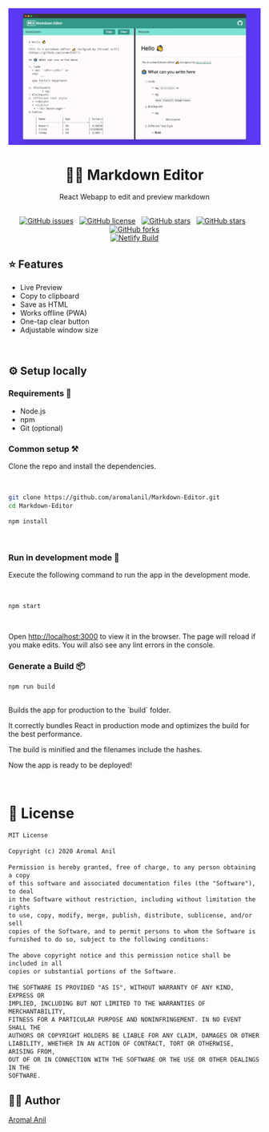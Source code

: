 
<div align="center">
<img src="https://raw.githubusercontent.com/aromalanil/Markdown-Editor/master/art/demo.webp" />
<h1>✍🏻 Markdown Editor</h1>
<p>React Webapp to edit and preview markdown<p/><br/>
<a href="https://github.com/aromalanil/Markdown-Editor/issues"><img alt="GitHub issues" src="https://img.shields.io/github/issues/aromalanil/Markdown-Editor?style=for-the-badge"></a>&nbsp;&nbsp;
<a href="https://github.com/aromalanil/Markdown-Editor/blob/master/LICENSE"><img alt="GitHub license" src="https://img.shields.io/github/license/aromalanil/Markdown-Editor?style=for-the-badge"></a>&nbsp;&nbsp;
<a href="https://github.com/aromalanil/Markdown-Editor/stargazers"><img alt="GitHub stars" src="https://img.shields.io/github/stars/aromalanil/Markdown-Editor?style=for-the-badge"></a>&nbsp;&nbsp;
<a href="https://github.com/aromalanil/Markdown-Editor"><img alt="GitHub stars" src="https://img.shields.io/github/repo-size/aromalanil/Markdown-Editor?style=for-the-badge"></a>&nbsp;&nbsp;
<a href="https://github.com/aromalanil/Markdown-Editor/network"><img alt="GitHub forks" src="https://img.shields.io/github/forks/aromalanil/Markdown-Editor?style=for-the-badge"></a><br/>
<a href="https://app.netlify.com/sites/editmarkdown/deploys"><img alt="Netlify Build" src="https://api.netlify.com/api/v1/badges/281d5586-42a8-4ddf-8daf-50279fcd9148/deploy-status"></a>
</div>


## ⭐ Features

* Live Preview
* Copy to clipboard
* Save as HTML
* Works offline (PWA)
* One-tap clear button
* Adjustable window size

<br/>

## ⚙ Setup locally

### Requirements 🍫

- Node.js
- npm
- Git (optional)

### Common setup ⚒ 

Clone the repo and install the dependencies.

<br/>

```bash
git clone https://github.com/aromalanil/Markdown-Editor.git
cd Markdown-Editor
```

```bash
npm install
```

<br/>

### Run in development mode 🧪

Execute the following command to run the app in the development mode.

<br/>

```
npm start
```
<br/>

Open [http://localhost:3000](http://localhost:3000) to view it in the browser.
The page will reload if you make edits. You will also see any lint errors in the console.

### Generate a Build 📦

```
npm run build
```
<br/>
Builds the app for production to the `build` folder.<br />

It correctly bundles React in production mode and optimizes the build for the best performance.

The build is minified and the filenames include the hashes.<br />

Now the app is ready to be deployed!

<br/>

# 📜 License

```
MIT License

Copyright (c) 2020 Aromal Anil

Permission is hereby granted, free of charge, to any person obtaining a copy
of this software and associated documentation files (the "Software"), to deal
in the Software without restriction, including without limitation the rights
to use, copy, modify, merge, publish, distribute, sublicense, and/or sell
copies of the Software, and to permit persons to whom the Software is
furnished to do so, subject to the following conditions:

The above copyright notice and this permission notice shall be included in all
copies or substantial portions of the Software.

THE SOFTWARE IS PROVIDED "AS IS", WITHOUT WARRANTY OF ANY KIND, EXPRESS OR
IMPLIED, INCLUDING BUT NOT LIMITED TO THE WARRANTIES OF MERCHANTABILITY,
FITNESS FOR A PARTICULAR PURPOSE AND NONINFRINGEMENT. IN NO EVENT SHALL THE
AUTHORS OR COPYRIGHT HOLDERS BE LIABLE FOR ANY CLAIM, DAMAGES OR OTHER
LIABILITY, WHETHER IN AN ACTION OF CONTRACT, TORT OR OTHERWISE, ARISING FROM,
OUT OF OR IN CONNECTION WITH THE SOFTWARE OR THE USE OR OTHER DEALINGS IN THE
SOFTWARE.
```

## ✍🏻 Author
[Aromal Anil](https://aromalanil.me)
